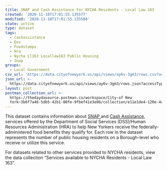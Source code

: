 ```yaml
---
title: SNAP and Cash Assistance for NYCHA Residents - Local Law 163
created: '2020-11-10T17:01:55.135577'
modified: '2020-11-10T17:01:55.135588'
state: active
type: dataset
tags:
  - Cashassistance
  - Dss
  - Foodstamps
  - Hra
  - Nycha Ll163 Locallaw163 Public Housing
  - Snap
groups:
  - Local Government
csv_url: 'https://data.cityofnewyork.us/api/views/ay6v-3gm3/rows.csv?accessType=DOWNLOAD'
json_url: >-
  https://data.cityofnewyork.us/api/views/ay6v-3gm3/rows.json?accessType=DOWNLOAD
layout: post
postman_collection_url: >-
  https://thedaydasource.postman.co/workspace/City-of New
  York~3b6f7a46-5db5-42b1-80fe-9fbef41e3e06/collection/e11e1de4-120e-4c57-a87d-78be7aed9e5d
---
```

This dataset contains information about <a href="https://www1.nyc.gov/site/hra/help/snap-benefits-food-program.page">SNAP </a> and <a href="https://www1.nyc.gov/site/hra/help/cash-assistance.page">Cash Assistance</a>, services offered by the Department of Social Services (DSS)/Human Resources Administration (HRA) to help New Yorkers receive the federally-administered food benefits they qualify for. Each row in the dataset represents the number of public housing residents on a Borough-level who receive or utilize this service.

For datasets related to other services provided to NYCHA residents, view the data collection “Services available to NYCHA Residents - Local Law 163”.
